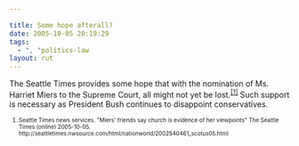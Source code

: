 ```yaml
---

title: Some hope afterall?
date: 2005-10-05 20:19:29
tags:
  - ", "politics-law
layout: rut
---
```


<p>The Seattle Times provides some hope that with the nomination of Ms. Harriet Miers to the Supreme Court, all might not yet be lost.<sup><a href="http://seattletimes.nwsource.com/html/nationworld/2002540461_scotus05.html">[1]</a></sup> Such support is necessary as President Bush continues to disappoint conservatives.</p>  <font size="-2"> <ol> <li>Seattle Times news services.  "Miers' friends say church is evidence of her viewpoints" The Seattle Times (online) 2005-10-05. http://seattletimes.nwsource.com/html/nationworld/2002540461_scotus05.html </li> </ol> </font>

